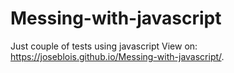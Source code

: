 # Messing-with-javascript
Just couple of tests using javascript
View on: https://joseblois.github.io/Messing-with-javascript/.
